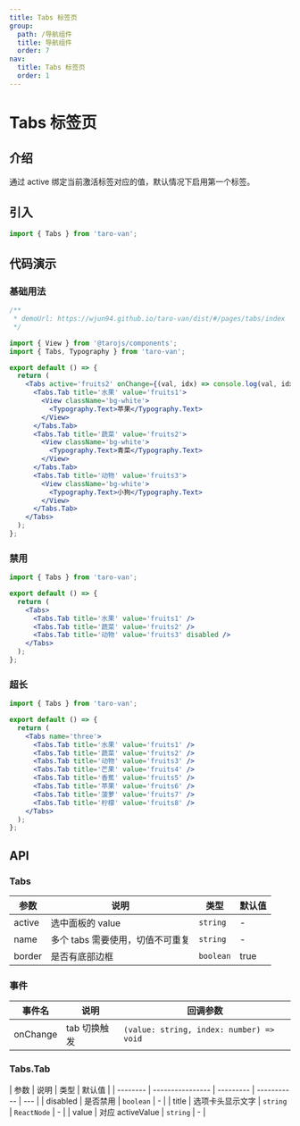```yaml
---
title: Tabs 标签页
group:
  path: /导航组件
  title: 导航组件
  order: 7
nav:
  title: Tabs 标签页
  order: 1
---
```


# Tabs 标签页

## 介绍

通过 active 绑定当前激活标签对应的值，默认情况下启用第一个标签。

## 引入

```jsx | pure
import { Tabs } from 'taro-van';
```

## 代码演示

### 基础用法

```jsx | iframe
/**
 * demoUrl: https://wjun94.github.io/taro-van/dist/#/pages/tabs/index
 */

import { View } from '@tarojs/components';
import { Tabs, Typography } from 'taro-van';

export default () => {
  return (
    <Tabs active='fruits2' onChange={(val, idx) => console.log(val, idx)}>
      <Tabs.Tab title='水果' value='fruits1'>
        <View className='bg-white'>
          <Typography.Text>苹果</Typography.Text>
        </View>
      </Tabs.Tab>
      <Tabs.Tab title='蔬菜' value='fruits2'>
        <View className='bg-white'>
          <Typography.Text>青菜</Typography.Text>
        </View>
      </Tabs.Tab>
      <Tabs.Tab title='动物' value='fruits3'>
        <View className='bg-white'>
          <Typography.Text>小狗</Typography.Text>
        </View>
      </Tabs.Tab>
    </Tabs>
  );
};
```

### 禁用

```jsx | iframe
import { Tabs } from 'taro-van';

export default () => {
  return (
    <Tabs>
      <Tabs.Tab title='水果' value='fruits1' />
      <Tabs.Tab title='蔬菜' value='fruits2' />
      <Tabs.Tab title='动物' value='fruits3' disabled />
    </Tabs>
  );
};
```

### 超长

```jsx | iframe
import { Tabs } from 'taro-van';

export default () => {
  return (
    <Tabs name='three'>
      <Tabs.Tab title='水果' value='fruits1' />
      <Tabs.Tab title='蔬菜' value='fruits2' />
      <Tabs.Tab title='动物' value='fruits3' />
      <Tabs.Tab title='芒果' value='fruits4' />
      <Tabs.Tab title='香蕉' value='fruits5' />
      <Tabs.Tab title='苹果' value='fruits6' />
      <Tabs.Tab title='菠萝' value='fruits7' />
      <Tabs.Tab title='柠檬' value='fruits8' />
    </Tabs>
  );
};
```

## API

### Tabs

| 参数   | 说明                             | 类型      | 默认值 |
| ------ | -------------------------------- | --------- | ------ |
| active | 选中面板的 value                 | `string`  | -      |
| name   | 多个 tabs 需要使用，切值不可重复 | `string`  | -      |
| border | 是否有底部边框                   | `boolean` | true   |

### 事件

| 事件名   | 说明         | 回调参数                                 |
| -------- | ------------ | ---------------------------------------- |
| onChange | tab 切换触发 | `(value: string, index: number) => void` |

### Tabs.Tab

| 参数     | 说明             | 类型      | 默认值      |
| -------- | ---------------- | --------- | ----------- | --- |
| disabled | 是否禁用         | `boolean` | -           |
| title    | 选项卡头显示文字 | `string`  | `ReactNode` | -   |
| value    | 对应 activeValue | `string`  | -           |
